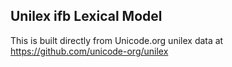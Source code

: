Unilex ifb Lexical Model
----------------------

This is built directly from Unicode.org unilex data at
https://github.com/unicode-org/unilex
